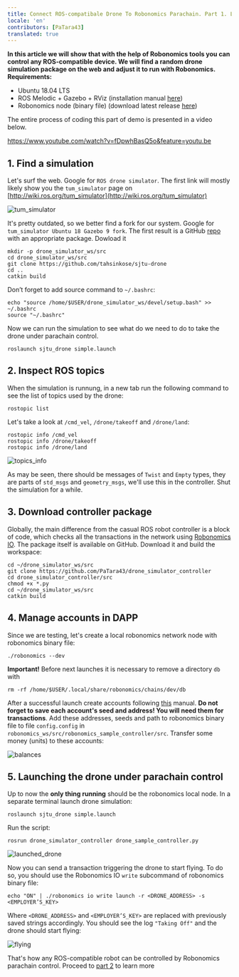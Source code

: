 ```yaml
---
title: Connect ROS-compatibale Drone To Robonomics Parachain. Part 1. Launch by Transaction
locale: 'en' 
contributors: [PaTara43]
translated: true
---
```


**In this article we will show that with the help of Robonomics tools you can control any ROS-compatible device. We will find a random drone simulation package on the web and adjust it to run with Robonomics.**
**Requirements:**
- Ubuntu 18.04 LTS
- ROS Melodic + Gazebo + RViz (installation manual [here](http://wiki.ros.org/melodic/Installation))
- Robonomics node (binary file) (download latest release [here](https://github.com/airalab/robonomics/releases))

The entire process of coding this part of demo is presented in a video below.

https://www.youtube.com/watch?v=fDpwhBasQ5o&feature=youtu.be

## 1. Find a simulation
Let's surf the web. Google for `ROS drone simulator`. The first link will mostly likely show you the `tum_simulator` page on [http://wiki.ros.org/tum_simulator](http://wiki.ros.org/tum_simulator)

![tum_simulator](../images/drone-demo/tum_simulator.jpg "tum_simulator")

It's pretty outdated, so we better find a fork for our system. Google for `tum_simulator Ubuntu 18 Gazebo 9 fork`. The first result is a GitHub [repo](https://github.com/tahsinkose/sjtu-drone) with an appropriate package. Dowload it
```
mkdir -p drone_simulator_ws/src
cd drone_simulator_ws/src
git clone https://github.com/tahsinkose/sjtu-drone
cd ..
catkin build
```
Don’t forget to add source command to `~/.bashrc`:
```
echo "source /home/$USER/drone_simulator_ws/devel/setup.bash" >> ~/.bashrc
source "~/.bashrc"
```
Now we can run the simulation to see what do we need to do to take the drone under parachain control.
```
roslaunch sjtu_drone simple.launch
```

## 2. Inspect ROS topics
When the simulation is runnung, in a new tab run the following command to see the list of topics used by the drone:
```
rostopic list
```
Let's take a look at `/cmd_vel`, `/drone/takeoff` and `/drone/land`:
```
rostopic info /cmd_vel
rostopic info /drone/takeoff
rostopic info /drone/land
```

![topics_info](../images/drone-demo/topics_info.jpg "topics_info")

As may be seen, there should be messages of `Twist` and `Empty` types, they are parts of `std_msgs` and `geometry_msgs`, we'll use this in the controller. Shut the simulation for a while.
## 3. Download controller package
Globally, the main difference from the casual ROS robot controller is a block of code, which checks all the transactions in the network using [Robonomics IO](https://wiki.robonomics.network/docs/rio-overview/). The package itself is available on GitHub. Download it and build the workspace:
```
cd ~/drone_simulator_ws/src
git clone https://github.com/PaTara43/drone_simulator_controller
cd drone_simulator_controller/src
chmod +x *.py
cd ~/drone_simulator_ws/src
catkin build
```
## 4. Manage accounts in DAPP
Since we are testing, let's create a local robonomics network node with robonomics binary file:
```
./robonomics --dev
```
**Important!** Before next launches it is necessary to remove a directory `db` with

```
rm -rf /home/$USER/.local/share/robonomics/chains/dev/db
```
After a successful launch create accounts following [this](/docs/create-account-in-dapp) manual. **Do not forget to save each account's seed and address! You will need them for transactions**. Add these addresses, seeds and path to robonomics binary file to file `config.config` in `robonomics_ws/src/robonomics_sample_controller/src`. Transfer some money (units) to these accounts:

![balances](../images/drone-demo/balances.jpg "balances")
## 5. Launching the drone under parachain control
Up to now the **only thing running** should be the robonomics local node. In a separate terminal launch drone simulation:
```
roslaunch sjtu_drone simple.launch
```
Run the script:
```
rosrun drone_simulator_controller drone_sample_controller.py
```

![launched_drone](../images/drone-demo/launched_drone.jpg "launched_drone")

Now you can send a transaction triggering the drone to start flying. To do so, you should use the Robonomics IO `write` subcommand of robonomics binary file:
```
echo "ON" | ./robonomics io write launch -r <DRONE_ADDRESS> -s <EMPLOYER’S_KEY>
```
Where `<DRONE_ADDRESS>`  and `<EMPLOYER’S_KEY>` are replaced with  previously saved strings accordingly.
You should see the log `"Taking Off"` and the drone should start flying:

![flying](../images/drone-demo/flying.jpg "flying")

That's how any ROS-compatible robot can be controlled by Robonomics parachain control. Proceed to [part 2](/docs/connect-any-ros-compatible-robot-under-robonomics-parachain-control-2) to learn more

